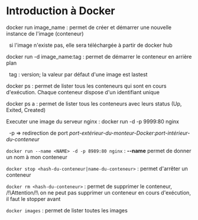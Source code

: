 # Introduction à Docker

docker run image_name : permet de créer et démarrer une nouvelle instance de l'image (conteneur) 

&nbsp;
                        si l'image n'existe pas, elle sera téléchargée à partir de docker hub
                        
docker run -d image_name:tag : permet de démarrer le conteneur en arrière plan 

&nbsp;
                              tag : version; la valeur par défaut d'une image est lastest

docker ps : permet de lister tous les conteneurs qui sont en cours d'exécution. Chaque conteneur dispose d'un identifiant unique

docker ps a : permet de lister tous les conteneurs avec leurs status (Up, Exited, Created)

Executer une image du serveur nginx : docker run -d -p 9999:80 nginx 

&nbsp;
                                      -p => redirection de port *port-extérieur-du-monteur-Docker*:*port-intérieur-du-conteneur*

``docker run --name <NAME> -d -p 8989:80 nginx`` : **--name** permet de donner un nom à mon conteneur

``docker stop <hash-du-conteneur|name-du-conteneur>`` : permet d'arrêter un conteneur

``docker rm <hash-du-conteneur>`` : permet de supprimer le conteneur, /!\Attention/!\ on ne peut pas supprimer un conteneur en cours d'exécution, il faut le stopper avant

``docker images`` : permet de lister toutes les images
